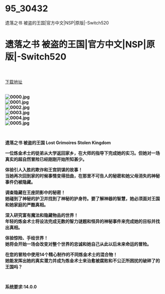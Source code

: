 # 95_30432
遗落之书 被盗的王国|官方中文|NSP|原版|-Switch520
# 遗落之书 被盗的王国|官方中文|NSP|原版|-Switch520
 <br/></br>
[下载地址](https://www.switch520.cc/article/30432 "下载地址")
<br/></br>

<p><strong><img title="0000.jpg" src="https://www.switch520.cc/muke_img/2022_04_29_aa2adcacd6c61.jpg" alt="0000.jpg"></strong><br>
<strong><img title="0001.jpg" src="https://www.switch520.cc/muke_img/2022_04_29_d1be09cd00ecf.jpg" alt="0001.jpg"></strong><br>
<strong><img title="0002.jpg" src="https://www.switch520.cc/muke_img/2022_04_29_e458486707fd9.jpg" alt="0002.jpg"></strong><br>
<strong><img title="0003.jpg" src="https://www.switch520.cc/muke_img/2022_04_29_ce5b5d66758c4.jpg" alt="0003.jpg"></strong><br>
<strong><img title="0004.jpg" src="https://www.switch520.cc/muke_img/2022_04_29_8093290d480b3.jpg" alt="0004.jpg"></strong><br>
<strong><img title="0005.jpg" src="https://www.switch520.cc/muke_img/2022_04_29_962566bd2c281.jpg" alt="0005.jpg">&nbsp;</strong></p>
<p>&nbsp;</p>
<p><strong>遗落之书 被盗的王国 Lost Grimoires Stolen Kingdom</strong></p>
<p><strong>一位炼金术士的徒弟从大学返回家乡，在大师的指导下完成她的实习。但她对一场真实的超自然冒险已经刚刚开始所知甚少。</strong></p>
<p><strong>体验引人入胜的欺诈和王宫阴谋的故事！</strong><br>
<strong>当她再次回到家的时候事情变得扭曲，在那里不可告人的秘密和她父母消失的神秘事件仍被隐藏。</strong></p>
<p><strong>调查隐藏在王座阴影中的秘密！</strong><br>
<strong>她碰到了神秘的护卫并找到了神秘的护身符。要了解神器的智慧，她必须面对王国和她家庭的严酷真相。</strong></p>
<p><strong>深入研究富有魔法和隐藏物品的世界！</strong><br>
<strong>年轻的炼金术士将设法完成无数的智力谜题和怪异的神秘事件来完成她的目标并找出真相。</strong></p>
<p><strong>体验惊险、手绘世界！</strong><br>
<strong>她将会开始一场会改变对整个世界的忠诚和她自己从此以后未来命运的冒险。</strong></p>
<p><strong>在您的冒险中使用14个精心制作的不同炼金术士的混合物！</strong><br>
<strong>她能发挥出她的真实潜力并成为炼金术士来治愈被腐败和不公正所困扰的破碎了的王国吗？</strong></p>
<p>&nbsp;</p>
<p><strong>系统要求:14.0.0</strong></p>



<p>&nbsp;</p>
